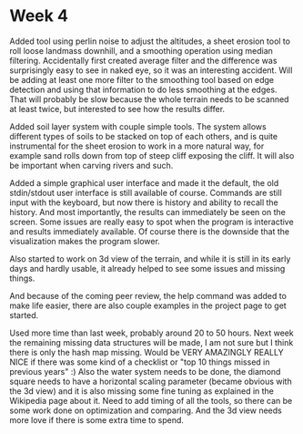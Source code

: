 # Week 4

Added tool using perlin noise to adjust the altitudes, a sheet erosion tool to roll loose landmass downhill, and a smoothing operation using median filtering. Accidentally first created average filter and the difference was surprisingly easy to see in naked eye, so it was an interesting accident. Will be adding at least one more filter to the smoothing tool based on edge detection and using that information to do less smoothing at the edges. That will probably be slow because the whole terrain needs to be scanned at least twice, but interested to see how the results differ.

Added soil layer system with couple simple tools. The system allows different types of soils to be stacked on top of each others, and is quite instrumental for the sheet erosion to work in a more natural way, for example sand rolls down from top of steep cliff exposing the cliff. It will also be important when carving rivers and such.

Added a simple graphical user interface and made it the default, the old stdin/stdout user interface is still available of course. Commands are still input with the keyboard, but now there is history and ability to recall the history. And most importantly, the results can immediately be seen on the screen. Some issues are really easy to spot when the program is interactive and results immediately available. Of course there is the downside that the visualization makes the program slower.

Also started to work on 3d view of the terrain, and while it is still in its early days and hardly usable, it already helped to see some issues and missing things.

And because of the coming peer review, the help command was added to make life easier, there are also couple examples in the project page to get started.

Used more time than last week, probably around 20 to 50 hours. Next week the remaining missing data structures will be made, I am not sure but I think there is only the hash map missing. Would be VERY AMAZINGLY REALLY NICE if there was some kind of a checklist or "top 10 things missed in previous years" :) Also the water system needs to be done, the diamond square needs to have a horizontal scaling parameter (became obvious with the 3d view) and it is also missing some fine tuning as explained in the Wikipedia page about it. Need to add timing of all the tools, so there can be some work done on optimization and comparing. And the 3d view needs more love if there is some extra time to spend.
